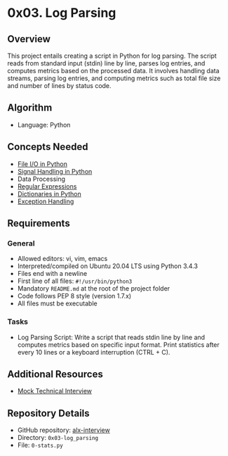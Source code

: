 # 0x03. Log Parsing

## Overview

This project entails creating a script in Python for log parsing. The script reads from standard input (stdin) line by line, parses log entries, and computes metrics based on the processed data. It involves handling data streams, parsing log entries, and computing metrics such as total file size and number of lines by status code.

## Algorithm

- Language: Python


## Concepts Needed

- [File I/O in Python](https://docs.python.org/3/tutorial/inputoutput.html)
- [Signal Handling in Python](https://docs.python.org/3/library/signal.html)
- Data Processing
- [Regular Expressions](https://docs.python.org/3/library/re.html)
- [Dictionaries in Python](https://docs.python.org/3/tutorial/datastructures.html#dictionaries)
- [Exception Handling](https://docs.python.org/3/tutorial/errors.html)

## Requirements

### General

- Allowed editors: vi, vim, emacs
- Interpreted/compiled on Ubuntu 20.04 LTS using Python 3.4.3
- Files end with a newline
- First line of all files: `#!/usr/bin/python3`
- Mandatory `README.md` at the root of the project folder
- Code follows PEP 8 style (version 1.7.x)
- All files must be executable

### Tasks

- Log Parsing Script: Write a script that reads stdin line by line and computes metrics based on specific input format. Print statistics after every 10 lines or a keyboard interruption (CTRL + C).

## Additional Resources

- [Mock Technical Interview](https://youtu.be/5dRTK-_Bzd0?si=pnXSe0JPnVgS5_zH)

## Repository Details

- GitHub repository: [alx-interview](https://github.com/i-christian/alx-interview)
- Directory: `0x03-log_parsing`
- File: `0-stats.py`
